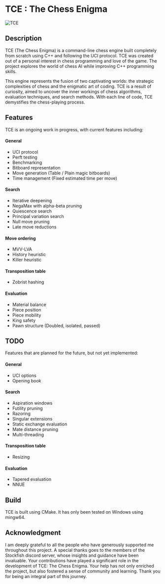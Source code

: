# TCE : The Chess Enigma

![TCE](assets/TCE.png)


## Description

TCE (The Chess Enigma) is a command-line chess engine built completely from scratch using C++ and following the UCI protocol. TCE was created out of a personal interest in chess programming and love of the game. The project explores the world of chess AI while improving C++ programming skills.

This engine represents the fusion of two captivating worlds: the strategic complexities of chess and the enigmatic art of coding. TCE is a result of curiosity, aimed to uncover the inner workings of chess algorithms, evaluation techniques, and search methods. With each line of code, TCE demystifies the chess-playing process.

## Features

TCE is an ongoing work in progress, with current features including:

#### General

- UCI protocol
- Perft testing
- Benchmarking
- Bitboard representation
- Move generation (Table / Plain magic bitboards)
- Time management (Fixed estimated time per move)

#### Search
- Iterative deepening
- NegaMax with alpha-beta pruning
- Quiescence search
- Principal variation search
- Null move pruning
- Late move reductions

#### Move ordering
- MVV-LVA
- History heuristic
- Killer heuristic

#### Transposition table 
- Zobrist hashing

#### Evaluation
- Material balance
- Piece position
- Piece mobility
- King safety
- Pawn structure (Doubled, isolated, passed)

## TODO

Features that are planned for the future, but not yet implemented:

#### General

- UCI options
- Opening book

#### Search

- Aspiration windows
- Futility pruning
- Razoring
- Singular extensions
- Static exchange evaluation
- Mate distance pruning
- Multi-threading

#### Transposition table

- Resizing

#### Evaluation

- Tapered evaluation
- NNUE

## Build

TCE is built using CMake. It has only been tested on Windows using mingw64. 

## Acknowledgment

I am deeply grateful to all the people who have generously supported me throughout this project. A special thanks goes to the members of the Stockfish discord server, whose insights and guidance have been invaluable. Your contributions have played a significant role in the development of TCE: The Chess Enigma. Your help has not only enriched the project, but also fostered a sense of community and learning. Thank you for being an integral part of this journey.
